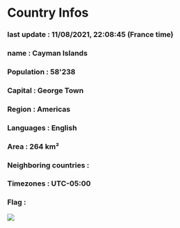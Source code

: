 # Country  Infos
### last update : 11/08/2021, 22:08:45 (France time)

### name : Cayman Islands
### Population : 58'238
### Capital : George Town
### Region : Americas
### Languages : English
### Area : 264 km²
### Neighboring countries : 
### Timezones : UTC-05:00

### Flag :
![](https://restcountries.eu/data/cym.svg)